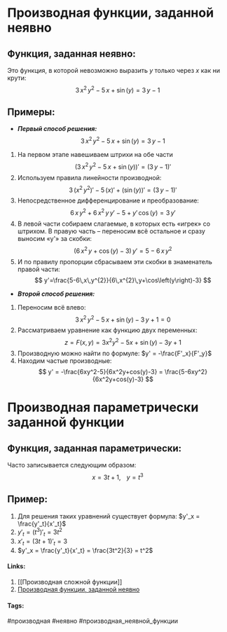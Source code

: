 # Производная функции, заданной неявно
## Функция, заданная неявно:
Это функция, в которой невозможно выразить $y$ только через $x$ как ни крути:
$$ 3\,x^{2}\,y^{2}-5\,x+\sin\left(y\right)=3\,y-1 $$

## Примеры:
* ***Первый способ решения:***
$$ 3\,x^{2}\,y^{2}-5\,x+\sin\left(y\right)=3\,y-1 
$$
1. На первом этапе навешиваем штрихи на обе части
$$ \left(3\,x^{2}\,y^{2}-5\,x+\sin\left(y\right)\right)'=\left(3\,y-1\right)'
$$
2. Используем правила линейности производной:
$$ 3\,\left(x^{2}\,y^{2}\right)'- 5\,\left(x\right)'+\left(\sin\left(y\right)\right)'=\left(3\,y-1\right)'
$$
3. Непосредственное дифференцирование и преобразование:
$$ 6\,x\,y^{2}+6\,x^{2}\,y\,y'-5+y'\,\cos\left(y\right)=3\,y'
$$
4. В левой части собираем слагаемые, в которых есть «игрек» со штрихом. В правую часть – переносим всё остальное и сразу выносим «y'» за скобки:
$$ 
\left(6\,x^{2}\,y+\cos\left(y\right)-3\right)\,y'=5-6\,x\,y^{2}
$$
5. И по правилу пропорции сбрасываем эти скобки в знаменатель правой части:
$$
y'=\frac{5-6\,x\,y^{2}}{6\,x^{2}\,y+\cos\left(y\right)-3}
$$

* ***Второй способ решения:***
1. Переносим всё влево:
$$ 3\,x^{2}\,y^{2}-5\,x+\sin\left(y\right)-3\,y+1=0 $$
2. Рассматриваем уравнение как функцию двух переменных:
$$ z = F(x,y) = 3x^{2}y^{2}-5x+\sin(y)-3y+1 $$
3. Производную можно найти по формуле: $y' = -\frac{F'_x}{F'_y}$
4. Находим частые производные:
$$ y' = -\frac{6xy^2-5}{6x^2y+cos(y)-3} = \frac{5-6xy^2}{6x^2y+cos(y)-3} $$

# Производная параметрически заданной функции
## Функция, заданная параметрически:
Часто записывается следующим образом:
$$ x = 3t+1, \,\,\,\,\ y = t^3 $$
## Пример:
1. Для решения таких уравнений существует формула: $y'_x = \frac{y'_t}{x'_t}$
2. $y'_t = \left(t^3\right)'_t = 3t^2$
3. $x'_t = (3t+1)'_t = 3$
4. $y'_x = \frac{y'_t}{x'_t} = \frac{3t^2}{3} = t^2$

#### Links:
1. [[Производная сложной функции]]
2. [Производная функции, заданной неявно](http://www.mathprofi.ru/proizvodnye_neyavnoi_parametricheskoi_funkcii.html)
#### Tags:
#производная
#неявно
#производная_неявной_функции